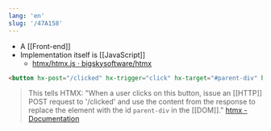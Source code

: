 ```yaml
---
lang: 'en'
slug: '/47A158'
---
```


- A [[Front-end]]
- Implementation itself is [[JavaScript]]
  - [htmx/htmx.js · bigskysoftware/htmx](https://github.com/bigskysoftware/htmx/blob/master/src/htmx.js)

```html
<button hx-post="/clicked" hx-trigger="click" hx-target="#parent-div" hx-swap="outerHTML">Click Me!</button>
```

> This tells HTMX: "When a user clicks on this button, issue an [[HTTP]] POST request to '/clicked' and use the content from the response to replace the element with the id `parent-div` in the [[DOM]]." [htmx - Documentation](https://htmx.org/docs/)
